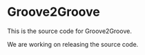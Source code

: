 # Groove2Groove

This is the source code for Groove2Groove.

We are working on releasing the source code.
